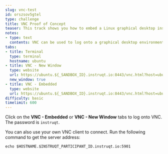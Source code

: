 ```yaml
---
slug: vnc-test
id: orszsov5gtel
type: challenge
title: VNC Proof of Concept
teaser: This track shows you how to embed a Linux graphical desktop inside of Instruqt.
notes:
- type: text
  contents: VNC can be used to log onto a graphical desktop environment on Linux servers.
tabs:
- title: Terminal
  type: terminal
  hostname: ubuntu
- title: VNC - New Window
  type: website
  url: https://ubuntu.${_SANDBOX_ID}.instruqt.io:8443/vnc.html?host=ubuntu.${_SANDBOX_ID}.instruqt.io&port=8443
  new_window: true
- title: VNC - Embedded
  type: website
  url: https://ubuntu.${_SANDBOX_ID}.instruqt.io:8443/vnc.html?host=ubuntu.${_SANDBOX_ID}.instruqt.io&port=8443
difficulty: basic
timelimit: 600
---
```

Click on the **VNC - Embedded** or **VNC - New Window** tabs to log onto VNC. The password is `instruqt`.


You can also use your own VNC client to connect. Run the following command to get the server address:

```
echo $HOSTNAME.$INSTRUQT_PARTICIPANT_ID.instruqt.io:5901
```
